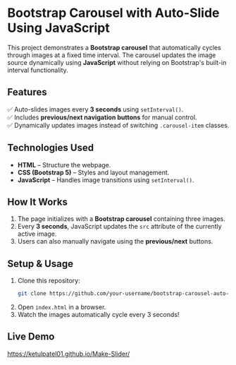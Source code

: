 # Bootstrap Carousel with Auto-Slide Using JavaScript

This project demonstrates a **Bootstrap carousel** that automatically cycles through images at a fixed time interval. The carousel updates the image source dynamically using **JavaScript** without relying on Bootstrap's built-in interval functionality.

## Features
✅ Auto-slides images every **3 seconds** using `setInterval()`.  
✅ Includes **previous/next navigation buttons** for manual control.  
✅ Dynamically updates images instead of switching `.carousel-item` classes.  

## Technologies Used
- **HTML** – Structure the webpage.  
- **CSS (Bootstrap 5)** – Styles and layout management.  
- **JavaScript** – Handles image transitions using `setInterval()`.  

## How It Works
1. The page initializes with a **Bootstrap carousel** containing three images.  
2. Every **3 seconds**, JavaScript updates the `src` attribute of the currently active image.  
3. Users can also manually navigate using the **previous/next** buttons.  

## Setup & Usage
1. Clone this repository:  
   ```bash
   git clone https://github.com/your-username/bootstrap-carousel-auto-slide.git
   ```
2. Open `index.html` in a browser.
3. Watch the images automatically cycle every 3 seconds!

## Live Demo
https://ketulpatel01.github.io/Make-Slider/
